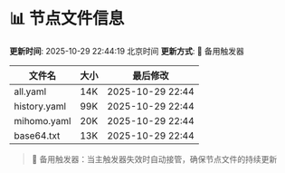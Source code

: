 # 📊 节点文件信息

**更新时间**: 2025-10-29 22:44:19 北京时间
**更新方式**: 🔄 备用触发器

| 文件名 | 大小 | 最后修改 |
|--------|------|----------|
| all.yaml | 14K | 2025-10-29 22:44 |
| history.yaml | 99K | 2025-10-29 22:44 |
| mihomo.yaml | 20K | 2025-10-29 22:44 |
| base64.txt | 13K | 2025-10-29 22:44 |

> 🔄 备用触发器：当主触发器失效时自动接管，确保节点文件的持续更新
